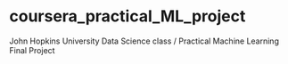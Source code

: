 # coursera_practical_ML_project
John Hopkins University Data Science class / Practical Machine Learning Final Project
